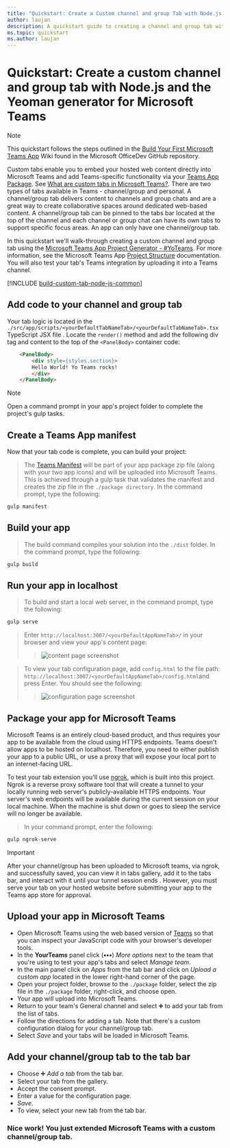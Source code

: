 ```yaml
---
title: "Quickstart: Create a Custom channel and group Tab with Node.js and the Yeoman generator for Microsoft Teams"
author: laujan
description: A quickstart guide to creating a channel and group tab with the Teams Yeoman generator for Microsoft Teams.
ms.topic: quickstart
ms.author: laujan
---
```

# Quickstart: Create a custom channel and group tab with Node.js and the Yeoman generator for Microsoft Teams 

>[!NOTE]
>This quickstart follows the steps outlined in the [Build Your First Microsoft Teams App](https://github.com/OfficeDev/generator-teams/wiki/Build-Your-First-Microsoft-Teams-App) Wiki found in the Microsoft OfficeDev GitHub repository.

Custom tabs enable you to embed your hosted web content directly into Microsoft Teams and add Teams-specific functionality via your  [Teams App Package](foo.md). See [What are custom tabs in Microsoft Teams?](/msteams-platform/tabs/what-are-custom-tabs.md). There are two types of tabs available in Teams - channel/group and personal. A channel/group tab delivers content to channels and group chats and are a great way to create collaborative spaces around dedicated web-based content. A channel/group tab can be pinned to the tabs bar located at the top of the channel and each channel or group chat can have its own tabs to support specific focus areas.  An app can only have one channel/group tab.

In this quickstart we'll walk-through creating a custom channel and group tab using the [Microsoft Teams App Project Generator - #YoTeams](/OfficeDev/generator-teams). For more information, see the Microsoft Teams App [Project Structure](https://github.com/OfficeDev/generator-teams/wiki/Project-Structure) documentation. You will also test your tab's Teams integration by uploading it into a Teams channel.

[!INCLUDE [build-custom-tab-node-js-common](../../includes/create-custom-tab-node-js-common.md)]

## Add code to your channel and group tab

Your tab logic is located in the `./src/app/scripts/<yourDefaultTabNameTab>/<yourDefaultTabNameTab>.tsx` TypeScript JSX file . Locate the `render()` method and add the following div tag and content to the top of the `<PanelBody>` container code:

```html
    <PanelBody>
        <div style={styles.section}>
        Hello World! Yo Teams rocks!
        </div>
    </PanelBody>
```

>[!NOTE]
>Open a command prompt in your app's project folder to complete the project's gulp tasks.

## Create a Teams App manifest

Now that your tab code is complete, you can build your project:
>The [Teams Manifest](foo.md) will be part of your app package zip file (along with your two app icons) and will be uploaded into Microsoft Teams. This is achieved through a gulp task that validates the manifest and creates the zip file in the `./package directory`. In the command prompt, type the following:

```bash
gulp manifest
```

## Build your app

>The build command compiles your solution into the `./dist` folder. In the command prompt, type the following:

```bash
gulp build
```

## Run your app in localhost

>To build and start a local web server, in the command prompt, type the following:

```bash
gulp serve
```

>Enter `http://localhost:3007/<yourDefaultAppNameTab>/` in your browser and view your app's content page:
>>![content page screenshot](/microsoftteams/platform/assets/images/tab-images/channelGroupTab.PNG)

>To view your tab configuration page, add  `config.html` to the file path: `http://localhost:3007/<yourDefaultAppNameTab>/config.html`and press Enter. You should see the following:
>>![configuration page screenshot](/microsoftteams/platform/assets/images/tab-images/configurationPage.PNG)

## Package your app for Microsoft Teams

Microsoft Teams is an entirely cloud-based product, and thus requires your app to be available from the cloud using HTTPS endpoints. Teams doesn't allow apps to be hosted on localhost. Therefore, you need to either publish your app to a public URL, or use a proxy that will expose your local port to an internet-facing URL.

To test your tab extension you'll use [ngrok](https://ngrok.com/docs), which is built into this project. Ngrok is a reverse proxy software tool that will create a tunnel to your locally running web server's publicly-available HTTPS endpoints. Your server's web endpoints will be available during the current session on your local machine. When the machine is shut down or goes to sleep the service will no longer be available.

>In your command prompt, enter the following:

```bash
gulp ngrok-serve
```

> [!IMPORTANT]
> After your channel/group has been uploaded to Microsoft teams, via ngrok, and successfully saved, you can view it in tabs gallery, add it to the tabs bar, and interact with it until your tunnel session ends . However, you must serve your tab on your hosted website before submitting your app to the Teams app store for approval.

## Upload your app in Microsoft Teams

- Open Microsoft Teams using the web based version of [Teams](https://teams.microsoft.com) so that you can inspect your JavaScript code with your browser's developer tools.
- In the **YourTeams** panel click (**&#8226;&#8226;&#8226;**) *More options* next to the team that you're using to test your app's tabs and select *Manage team*.
- In the main panel click on *Apps* from the tab bar and click on *Upload a custom app* located in the lower right-hand corner of the page.
- Open your project folder, browse to the `./package` folder, select the zip file in the `./package` folder, right-click, and choose open.
- Your app will upload into Microsoft Teams.
- Return to your team's General channel and select ➕ to add your tab from the list of tabs. 
- Follow the directions for adding a tab. Note that there's a custom configuration dialog for your channel/group tab.
- Select *Save* and your tabs will be loaded in Microsoft Teams.

## Add your channel/group tab to the tab bar

- Choose ➕ *Add a tab*  from the tab bar.
- Select your tab from the gallery.
- Accept the consent prompt.
- Enter a value for the configuration page.
- *Save*.
- To view, select your new tab from the tab bar.


### Nice work! You just extended Microsoft Teams with a custom channel/group tab.
